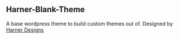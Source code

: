 ## Harner-Blank-Theme
A base wordpress theme to build custom themes out of. Designed by [Harner Designs](http://harnerdesigns.com)
